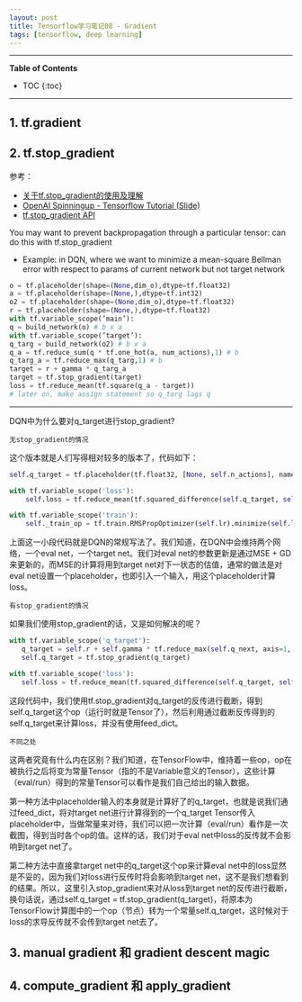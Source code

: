 ```yaml
---
layout: post
title: Tensorflow学习笔记08 - Gradient
tags: [tensorflow, deep learning]
---
```


---
**Table of Contents**
* TOC
{:toc}
---

## 1. tf.gradient

## 2. tf.stop_gradient

参考：
- [关于tf.stop_gradient的使用及理解](https://blog.csdn.net/u013745804/article/details/79589514)
- [OpenAI Spinningup - Tensorflow Tutorial (Slide)](https://github.com/openai/spinningup-workshop/blob/master/tensorflow_review/tf_review_session.pdf)
- [tf.stop_gradient API](https://www.tensorflow.org/api_docs/python/tf/stop_gradient)

You may want to prevent backpropagation through a particular tensor: can do this with tf.stop_gradient

- Example: in DQN, where we want to minimize a mean-square Bellman error with respect to params of current network but not target network

```python
o = tf.placeholder(shape=(None,dim_o),dtype=tf.float32)
a = tf.placeholder(shape=(None,),dtype=tf.int32)
o2 = tf.placeholder(shape=(None,dim_o),dtype=tf.float32)
r = tf.placeholder(shape=(None,),dtype=tf.float32)
with tf.variable_scope(’main’):
q = build_network(o) # b x a
with tf.variable_scope(’target’):
q_targ = build_network(o2) # b x a
q_a = tf.reduce_sum(q * tf.one_hot(a, num_actions),1) # b
q_targ_a = tf.reduce_max(q_targ,1) # b
target = r + gamma * q_targ_a
target = tf.stop_gradient(target)
loss = tf.reduce_mean(tf.square(q_a - target))
# later on, make assign statement so q_targ lags q
```

---

DQN中为什么要对q_target进行stop_gradient? 

`无stop_gradient的情况`

这个版本就是人们写得相对较多的版本了，代码如下：

```python
self.q_target = tf.placeholder(tf.float32, [None, self.n_actions], name='Q_target')  # for calculating loss

with tf.variable_scope('loss'):
    self.loss = tf.reduce_mean(tf.squared_difference(self.q_target, self.q_eval))

with tf.variable_scope('train'):
    self._train_op = tf.train.RMSPropOptimizer(self.lr).minimize(self.loss)
```

上面这一小段代码就是DQN的常规写法了。我们知道，在DQN中会维持两个网络，一个eval net，一个target net。我们对eval net的参数更新是通过MSE + GD来更新的，而MSE的计算将用到target net对下一状态的估值，通常的做法是对eval net设置一个placeholder，也即引入一个输入，用这个placeholder计算loss。

`有stop_gradient的情况`

如果我们使用stop_gradient的话，又是如何解决的呢？

 ```python
with tf.variable_scope('q_target'):
    q_target = self.r + self.gamma * tf.reduce_max(self.q_next, axis=1, name='Qmax_s_')    # shape=(None, )
    self.q_target = tf.stop_gradient(q_target)

with tf.variable_scope('loss'):
    self.loss = tf.reduce_mean(tf.squared_difference(self.q_target, self.q_eval_wrt_a, name='TD_error'))
 ```

这段代码中，我们使用tf.stop_gradient对q_target的反传进行截断，得到self.q_target这个op（运行时就是Tensor了），然后利用通过截断反传得到的self.q_target来计算loss，并没有使用feed_dict。

`不同之处`

这两者究竟有什么内在区别？我们知道，在TensorFlow中，维持着一些op，op在被执行之后将变为常量Tensor（指的不是Variable意义的Tensor），这些计算（eval/run）得到的常量Tensor可以看作是我们自己给出的输入数据。 

第一种方法中placeholder输入的本身就是计算好了的q_target，也就是说我们通过feed_dict，将对target net进行计算得到的一个q_target Tensor传入placeholder中，当做常量来对待，我们可以把一次计算（eval/run）看作是一次截图，得到当时各个op的值。这样的话，我们对于eval net中loss的反传就不会影响到target net了。 

第二种方法中直接拿target net中的q_target这个op来计算eval net中的loss显然是不妥的，因为我们对loss进行反传时将会影响到target net，这不是我们想看到的结果。所以，这里引入stop_gradient来对从loss到target net的反传进行截断，换句话说，通过self.q_target = tf.stop_gradient(q_target)，将原本为TensorFlow计算图中的一个op（节点）转为一个常量self.q_target，这时候对于loss的求导反传就不会传到target net去了。

## 3. manual gradient 和 gradient descent magic

## 4. compute_gradient 和 apply_gradient




























